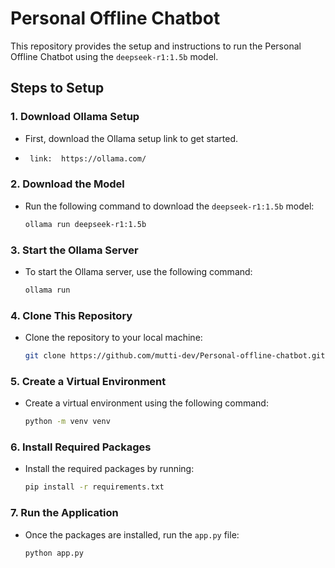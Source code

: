 # Personal Offline Chatbot

This repository provides the setup and instructions to run the Personal Offline Chatbot using the `deepseek-r1:1.5b` model.

## Steps to Setup

### 1. Download Ollama Setup

- First, download the Ollama setup link to get started.
-  ```bash
    link:  https://ollama.com/
    ```

### 2. Download the Model

- Run the following command to download the `deepseek-r1:1.5b` model:

    ```bash
    ollama run deepseek-r1:1.5b
    ```

### 3. Start the Ollama Server

- To start the Ollama server, use the following command:

    ```bash
    ollama run
    ```

### 4. Clone This Repository

- Clone the repository to your local machine:

    ```bash
    git clone https://github.com/mutti-dev/Personal-offline-chatbot.git
    ```

### 5. Create a Virtual Environment

- Create a virtual environment using the following command:

    ```bash
    python -m venv venv
    ```

### 6. Install Required Packages

- Install the required packages by running:

    ```bash
    pip install -r requirements.txt
    ```

### 7. Run the Application

- Once the packages are installed, run the `app.py` file:

    ```bash
    python app.py
    ```



